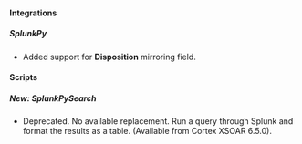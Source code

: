 
#### Integrations
##### SplunkPy
- Added support for **Disposition** mirroring field.

#### Scripts
##### New: SplunkPySearch
- Deprecated. No available replacement. Run a query through Splunk and format the results as a table. (Available from Cortex XSOAR 6.5.0).
